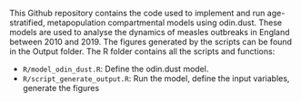 This Github repository contains the code used to implement and run age-stratified, metapopulation compartmental models using odin.dust. These models are used to analyse the dynamics of measles outbreaks in England between 2010 and 2019. The figures generated by the scripts can be found in the Output folder. The R folder contains all the scripts and functions:

* `R/model_odin_dust.R`: Define the odin.dust model.
* `R/script_generate_output.R`: Run the model, define the input variables, generate the figures
